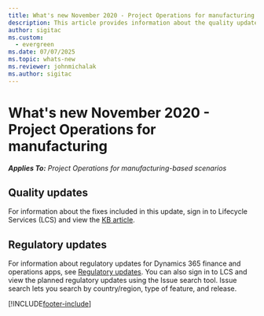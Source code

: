 ```yaml
---
title: What's new November 2020 - Project Operations for manufacturing
description: This article provides information about the quality updates available in the November 2020 release of Project Operations for stocked-production-based scenarios.
author: sigitac
ms.custom:
  - evergreen
ms.date: 07/07/2025
ms.topic: whats-new
ms.reviewer: johnmichalak
ms.author: sigitac
---
```


# What's new November 2020 - Project Operations for manufacturing

_**Applies To:** Project Operations for manufacturing-based scenarios_

## Quality updates

For information about the fixes included in this update, sign in to Lifecycle Services (LCS) and view the [KB article](https://fix.lcs.dynamics.com/Issue/Details?bugId=488609&amp;dbType=3&amp;qc=8251e8e1d5e2386de850599926c1adc3fec8e2ba25308036d22cdfe0a1c28fc7).

## Regulatory updates

For information about regulatory updates for Dynamics 365 finance and operations apps, see [Regulatory updates](/dynamics365/finance/localizations/regulatory-updates). You can also sign in to LCS and view the planned regulatory updates using the Issue search tool. Issue search lets you search by country/region, type of feature, and release.


[!INCLUDE[footer-include](../../includes/footer-banner.md)]
